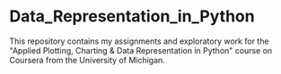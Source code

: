 # Data_Representation_in_Python
This repository contains my assignments and exploratory work for the "Applied Plotting, Charting &amp; Data Representation in Python" course on Coursera from the University of Michigan.
